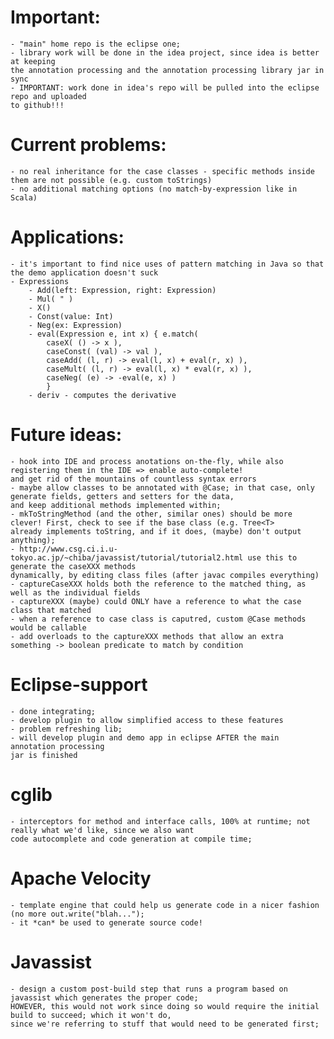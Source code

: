 Important:
==========
	- "main" home repo is the eclipse one;
	- library work will be done in the idea project, since idea is better at keeping
	the annotation processing and the annotation processing library jar in sync
	- IMPORTANT: work done in idea's repo will be pulled into the eclipse repo and uploaded
	to github!!!

Current problems:
=================
    - no real inheritance for the case classes - specific methods inside them are not possible (e.g. custom toStrings)
    - no additional matching options (no match-by-expression like in Scala)

Applications:
=============
    - it's important to find nice uses of pattern matching in Java so that the demo application doesn't suck
    - Expressions
        - Add(left: Expression, right: Expression)
        - Mul( " )
        - X()
        - Const(value: Int)
        - Neg(ex: Expression)
        - eval(Expression e, int x) { e.match(
            caseX( () -> x ),
            caseConst( (val) -> val ),
            caseAdd( (l, r) -> eval(l, x) + eval(r, x) ),
            caseMult( (l, r) -> eval(l, x) * eval(r, x) ),
            caseNeg( (e) -> -eval(e, x) )
            }
        - deriv - computes the derivative



Future ideas:
=============
    - hook into IDE and process anotations on-the-fly, while also registering them in the IDE => enable auto-complete!
    and get rid of the mountains of countless syntax errors
    - maybe allow classes to be annotated with @Case; in that case, only generate fields, getters and setters for the data,
    and keep additional methods implemented within;
    - mkToStringMethod (and the other, similar ones) should be more clever! First, check to see if the base class (e.g. Tree<T>
    already implements toString, and if it does, (maybe) don't output anything);
    - http://www.csg.ci.i.u-tokyo.ac.jp/~chiba/javassist/tutorial/tutorial2.html use this to generate the caseXXX methods
    dynamically, by editing class files (after javac compiles everything)
    - captureCaseXXX holds both the reference to the matched thing, as well as the individual fields
    - captureXXX (maybe) could ONLY have a reference to what the case class that matched
    - when a reference to case class is caputred, custom @Case methods would be callable
    - add overloads to the captureXXX methods that allow an extra something -> boolean predicate to match by condition

Eclipse-support
===============
    - done integrating;
    - develop plugin to allow simplified access to these features
    - problem refreshing lib; 
    - will develop plugin and demo app in eclipse AFTER the main annotation processing
    jar is finished

cglib
=====
    - interceptors for method and interface calls, 100% at runtime; not really what we'd like, since we also want
    code autocomplete and code generation at compile time;

Apache Velocity
===============
    - template engine that could help us generate code in a nicer fashion (no more out.write("blah...");
    - it *can* be used to generate source code!
    
Javassist
=========
    - design a custom post-build step that runs a program based on javassist which generates the proper code; 
    HOWEVER, this would not work since doing so would require the initial build to succeed; which it won't do,
    since we're referring to stuff that would need to be generated first;
    